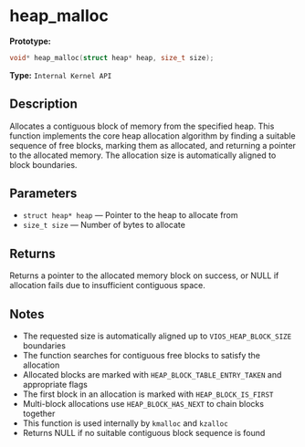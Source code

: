 heap_malloc
===========

**Prototype:**

```c
void* heap_malloc(struct heap* heap, size_t size);
```

**Type:** `Internal Kernel API`

Description
-----------

Allocates a contiguous block of memory from the specified heap. This function implements the core heap allocation algorithm by finding a suitable sequence of free blocks, marking them as allocated, and returning a pointer to the allocated memory. The allocation size is automatically aligned to block boundaries.

Parameters
----------

*   `struct heap* heap` — Pointer to the heap to allocate from
*   `size_t size` — Number of bytes to allocate

Returns
-------

Returns a pointer to the allocated memory block on success, or NULL if allocation fails due to insufficient contiguous space.

Notes
-----

- The requested size is automatically aligned up to `VIOS_HEAP_BLOCK_SIZE` boundaries
- The function searches for contiguous free blocks to satisfy the allocation
- Allocated blocks are marked with `HEAP_BLOCK_TABLE_ENTRY_TAKEN` and appropriate flags
- The first block in an allocation is marked with `HEAP_BLOCK_IS_FIRST`
- Multi-block allocations use `HEAP_BLOCK_HAS_NEXT` to chain blocks together
- This function is used internally by `kmalloc` and `kzalloc`
- Returns NULL if no suitable contiguous block sequence is found
